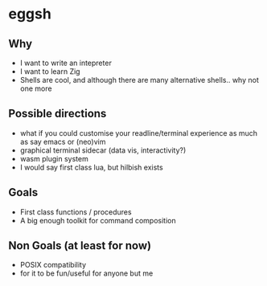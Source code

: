# eggsh

## Why

- I want to write an intepreter
- I want to learn Zig
- Shells are cool, and although there are many alternative shells.. why not one more

## Possible directions

- what if you could customise your readline/terminal experience as much as say emacs or (neo)vim
- graphical terminal sidecar (data vis, interactivity?)
- wasm plugin system
- I would say first class lua, but hilbish exists

## Goals

- First class functions / procedures
- A big enough toolkit for command composition

## Non Goals (at least for now)

- POSIX compatibility
- for it to be fun/useful for anyone but me

